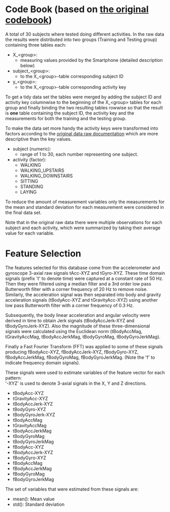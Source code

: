 # Code Book (based on [the original codebook](https://github.com/NicoFrsh/GettingAndCleaningData/blob/master/UCI%20HAR%20Dataset/features_info.txt))

A total of 30 subjects where tested doing different activities. In the raw data the results were distributed into two groups (Training and Testing group) containing three tables each:
* X_\<group\>:
  * measuring values provided by the Smartphone (detailed description below)
* subject_\<group\>:
  * to the X_\<group\>-table corresponding subject ID
* y_\<group\>:
  * to the X_\<group\>-table corresponding activity key
 
To get a tidy data set the tables were merged by adding the subject ID and activity key columnwise to the beginning of the X_\<group\> tables for each group and finally binding the two resulting tables rowwise so that the result is **one** table containing the subject ID, the activity key and the measurements for both the training and the testing group. 

To make the data set more handy the activity keys were transformed into factors according to the [original data raw documentation](https://github.com/NicoFrsh/GettingAndCleaningData/blob/master/UCI%20HAR%20Dataset/activity_labels.txt) which are more descriptive than the key values.

* subject (numeric): 
  * range of 1 to 30, each number representing one subject.
* activity (factor): 
  * WALKING
  * WALKING_UPSTAIRS
  * WALKING_DOWNSTAIRS
  * SITTING
  * STANDING
  * LAYING

To reduce the amount of measurement variables only the measurements for the mean and standard deviation for each measurement were considered in the final data set. 

Note that in the original raw data there were multiple observations for each subject and each activity, which were summarized by taking their average value for each variable.

Feature Selection 
=================

The features selected for this database come from the accelerometer and gyroscope 3-axial raw signals tAcc-XYZ and tGyro-XYZ. These time domain signals (prefix 't' to denote time) were captured at a constant rate of 50 Hz. Then they were filtered using a median filter and a 3rd order low pass Butterworth filter with a corner frequency of 20 Hz to remove noise. Similarly, the acceleration signal was then separated into body and gravity acceleration signals (tBodyAcc-XYZ and tGravityAcc-XYZ) using another low pass Butterworth filter with a corner frequency of 0.3 Hz. 

Subsequently, the body linear acceleration and angular velocity were derived in time to obtain Jerk signals (tBodyAccJerk-XYZ and tBodyGyroJerk-XYZ). Also the magnitude of these three-dimensional signals were calculated using the Euclidean norm (tBodyAccMag, tGravityAccMag, tBodyAccJerkMag, tBodyGyroMag, tBodyGyroJerkMag). 

Finally a Fast Fourier Transform (FFT) was applied to some of these signals producing fBodyAcc-XYZ, fBodyAccJerk-XYZ, fBodyGyro-XYZ, fBodyAccJerkMag, fBodyGyroMag, fBodyGyroJerkMag. (Note the 'f' to indicate frequency domain signals). 

These signals were used to estimate variables of the feature vector for each pattern:  
'-XYZ' is used to denote 3-axial signals in the X, Y and Z directions.

* tBodyAcc-XYZ
* tGravityAcc-XYZ
* tBodyAccJerk-XYZ
* tBodyGyro-XYZ
* tBodyGyroJerk-XYZ
* tBodyAccMag
* tGravityAccMag
* tBodyAccJerkMag
* tBodyGyroMag
* tBodyGyroJerkMag
* fBodyAcc-XYZ
* fBodyAccJerk-XYZ
* fBodyGyro-XYZ
* fBodyAccMag
* fBodyAccJerkMag
* fBodyGyroMag
* fBodyGyroJerkMag

The set of variables that were estimated from these signals are: 

* mean(): Mean value
* std(): Standard deviation
